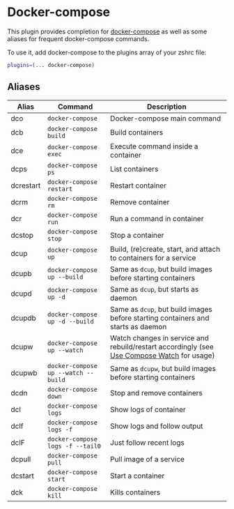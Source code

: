 # Docker-compose

This plugin provides completion for [docker-compose](https://docs.docker.com/compose/) as well as some
aliases for frequent docker-compose commands.

To use it, add docker-compose to the plugins array of your zshrc file:

```zsh
plugins=(... docker-compose)
```

## Aliases

| Alias     | Command                             | Description                                                                                  |
|-----------|-------------------------------------|----------------------------------------------------------------------------------------------|
| dco       | `docker-compose`                    | Docker-compose main command                                                                  |
| dcb       | `docker-compose build`              | Build containers                                                                             |
| dce       | `docker-compose exec`               | Execute command inside a container                                                           |
| dcps      | `docker-compose ps`                 | List containers                                                                              |
| dcrestart | `docker-compose restart`            | Restart container                                                                            |
| dcrm      | `docker-compose rm`                 | Remove container                                                                             |
| dcr       | `docker-compose run`                | Run a command in container                                                                   |
| dcstop    | `docker-compose stop`               | Stop a container                                                                             |
| dcup      | `docker-compose up`                 | Build, (re)create, start, and attach to containers for a service                             |
| dcupb     | `docker-compose up --build`         | Same as `dcup`, but build images before starting containers                                  |
| dcupd     | `docker-compose up -d`              | Same as `dcup`, but starts as daemon                                                         |
| dcupdb    | `docker-compose up -d --build`      | Same as `dcup`, but build images before starting containers and starts as daemon             |
| dcupw     | `docker-compose up --watch`         | Watch changes in service and rebuild/restart accordingly (see [Use Compose Watch] for usage) |
| dcupwb    | `docker-compose up --watch --build` | Same as `dcupw`, but build images before starting containers                                 |
| dcdn      | `docker-compose down`               | Stop and remove containers                                                                   |
| dcl       | `docker-compose logs`               | Show logs of container                                                                       |
| dclf      | `docker-compose logs -f`            | Show logs and follow output                                                                  |
| dclF      | `docker-compose logs -f --tail0`    | Just follow recent logs                                                                      |
| dcpull    | `docker-compose pull`               | Pull image of a service                                                                      |
| dcstart   | `docker-compose start`              | Start a container                                                                            |
| dck       | `docker-compose kill`               | Kills containers                                                                             |



[Use Compose Watch]: https://docs.docker.com/compose/how-tos/file-watch/
